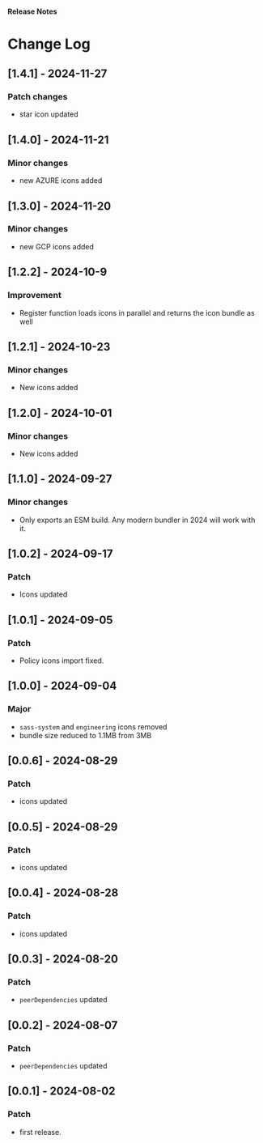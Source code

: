 <h4 className="margin-btm-8">Release Notes</h4>

# Change Log

## [1.4.1] - 2024-11-27

### Patch changes

- star icon updated

## [1.4.0] - 2024-11-21

### Minor changes

- new AZURE icons added

## [1.3.0] - 2024-11-20

### Minor changes

- new GCP icons added

## [1.2.2] - 2024-10-9

### Improvement

- Register function loads icons in parallel and returns the icon bundle as well

## [1.2.1] - 2024-10-23

### Minor changes

- New icons added

## [1.2.0] - 2024-10-01

### Minor changes

- New icons added

## [1.1.0] - 2024-09-27

### Minor changes

- Only exports an ESM build. Any modern bundler in 2024 will work with it.

## [1.0.2] - 2024-09-17

### Patch

- Icons updated

## [1.0.1] - 2024-09-05

### Patch

- Policy icons import fixed.

## [1.0.0] - 2024-09-04

### Major

- `sass-system` and `engineering` icons removed
- bundle size reduced to 1.1MB from 3MB

## [0.0.6] - 2024-08-29

### Patch

- icons updated

## [0.0.5] - 2024-08-29

### Patch

- icons updated

## [0.0.4] - 2024-08-28

### Patch

- icons updated

## [0.0.3] - 2024-08-20

### Patch

- `peerDependencies` updated

## [0.0.2] - 2024-08-07

### Patch

- `peerDependencies` updated

## [0.0.1] - 2024-08-02

### Patch

- first release.
